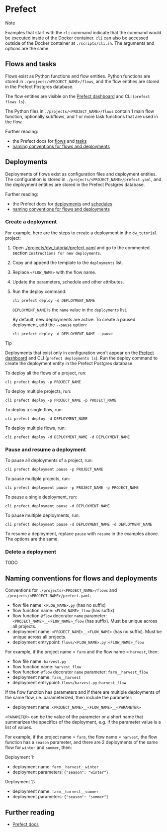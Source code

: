 # Prefect

> [!NOTE]
> Examples that start with the `cli` command indicate that the command would be executed inside of the Docker container. `cli` can also be accessed outside of the Docker container at `./scripts/cli.sh`. The arguments and options are the same.

## Flows and tasks

Flows exist as Python functions and flow entities. Python functions are stored in `./projects/<PROJECT_NAME>/flows`, and the flow entities are stored in the Prefect Postgres database.

The flow entities are visible on the [Prefect dashboard](http://localhost:29020/flows) and CLI (`prefect flows ls`).

The Python files in `./projects/<PROJECT_NAME>/flows` contain 1 main flow function, optionally subflows, and 1 or more task functions that are used in the flow.

Further reading:

- the Prefect docs for [flows](https://docs.prefect.io/latest/concepts/flows/) and [tasks](https://docs.prefect.io/latest/concepts/tasks/)
- [naming conventions for flows and deployments](#naming-conventions-for-flows-and-deployments)

## Deployments

Deployments of flows exist as configuration files and deployment entities. The configuration is stored in `./projects/<PROJECT_NAME>/prefect.yaml`, and the deployment entities are stored in the Prefect Postgres database.

Further reading:

- the Prefect docs for [deployments](https://docs.prefect.io/latest/concepts/deployments/) and [schedules](https://docs.prefect.io/latest/concepts/schedules/#creating-schedules-through-a-prefectyaml-files-deployments-schedule-section)
- [naming conventions for flows and deployments](#naming-conventions-for-flows-and-deployments)

### Create a deployment

For example, here are the steps to create a deployment in the `dw_tutorial` project:

1. Open [./projects/dw_tutorial/prefect.yaml](../projects/dw_tutorial/prefect.yaml#L44) and go to the commented section `Instructions for new deployments`.

2. Copy and append the template to the `deployments` list.

3. Replace `<FLOW_NAME>` with the flow name.

4. Update the parameters, schedule and other attributes.

5. Run the deploy command:

    ```shell
    cli prefect deploy -d DEPLOYMENT_NAME
    ```

    `DEPLOYMENT_NAME` is the `name` value in the `deployments` list.

    By default, new deployments are active. To create a paused deployment, add the `--pause` option:

    ```shell
    cli prefect deploy -d DEPLOYMENT_NAME --pause
    ```

> [!TIP]
> Deployments that exist only in configuration won't appear on the [Prefect dashboard](http://localhost:29020/deployments) and CLI (`prefect deployments ls`). Run the deploy command to create the deployment entity in the Prefect Postgres database.

To deploy all the flows of a project, run:

```shell
cli prefect deploy -p PROJECT_NAME
```

To deploy multiple projects, run:

```shell
cli prefect deploy -p PROJECT_NAME -p PROJECT_NAME
```

To deploy a single flow, run:

```shell
cli prefect deploy -d DEPLOYMENT_NAME
```

To deploy multiple flows, run:

```shell
cli prefect deploy -d DEPLOYMENT_NAME -d DEPLOYMENT_NAME
```

### Pause and resume a deployment

To pause all deployments of a project, run:

```shell
cli prefect deployment pause -p PROJECT_NAME
```

To pause multiple projects, run:

```shell
cli prefect deployment pause -p PROJECT_NAME -p PROJECT_NAME
```

To pause a single deployment, run:

```shell
cli prefect deployment pause -d DEPLOYMENT_NAME
```

To pause multiple deployments, run:

```shell
cli prefect deployment pause -d DEPLOYMENT_NAME -d DEPLOYMENT_NAME
```

To resume a deployment, replace `pause` with `resume` in the examples above. The options are the same.

### Delete a deployment

TODO

## Naming conventions for flows and deployments

Conventions for `./projects/<PROJECT_NAME>/flows` and `./projects/<PROJECT_NAME>/prefect.yaml`:

- flow file name: `<FLOW_NAME>.py` (has no suffix)
- flow function name: `<FLOW_NAME>_flow` (has suffix)
- flow function `@flow` decorator `name` parameter: `<PROJECT_NAME>__<FLOW_NAME>_flow` (has suffix). Must be unique across all projects.
- deployment name: `<PROJECT_NAME>__<FLOW_NAME>` (has no suffix). Must be unique across all projects.
- deployment entrypoint: `flows/<FLOW_NAME>.py:<FLOW_NAME>_flow`

For example, if the project name = `farm` and the flow name = `harvest`, then:

- flow file name: `harvest.py`
- flow function name: `harvest_flow`
- flow function `@flow` decorator `name` parameter: `farm__harvest_flow`
- deployment name: `farm__harvest`
- deployment entrypoint: `flows/harvest.py:harvest_flow`

If the flow function has parameters and if there are multiple deployments of the same flow, i.e. parameterized, then include the parameter:

- deployment name: `<PROJECT_NAME>__<FLOW_NAME>__<PARAMETER>`

`<PARAMETER>` can be the value of the parameter or a short name that summarizes the specifics of the deployment, e.g. if the parameter value is a list of values.

For example, if the project name = `farm`, the flow name = `harvest`, the flow function has a `season` parameter, and there are 2 deployments of the same flow for `winter` and `summer`, then:

Deployment 1:

- deployment name: `farm__harvest__winter`
- deployment parameters: `{"season": "winter"}`

Deployment 2:

- deployment name: `farm__harvest__summer`
- deployment parameters: `{"season": "summer"}`

## Further reading

- [Prefect docs](https://docs.prefect.io)
